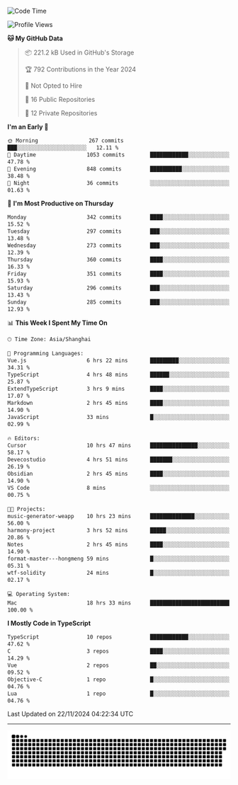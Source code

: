 <!--
<picture>
  <source
    srcset="https://github-readme-stats.vercel.app/api?username=kevinxft&show_icons=true&theme=dark"
    media="(prefers-color-scheme: dark)"
  />
  <source
    srcset="https://github-readme-stats.vercel.app/api?username=kevinxft&show_icons=true"
    media="(prefers-color-scheme: light), (prefers-color-scheme: no-preference)"
  />
  <img src="https://github-readme-stats.vercel.app/api?username=kevinxft&show_icons=true" />
</picture>
-->

<!--START_SECTION:waka-->
![Code Time](http://img.shields.io/badge/Code%20Time-2%2C823%20hrs%2022%20mins-blue)

![Profile Views](http://img.shields.io/badge/Profile%20Views-1-blue)

**🐱 My GitHub Data** 

> 📦 221.2 kB Used in GitHub's Storage 
 > 
> 🏆 792 Contributions in the Year 2024
 > 
> 🚫 Not Opted to Hire
 > 
> 📜 16 Public Repositories 
 > 
> 🔑 12 Private Repositories 
 > 
**I'm an Early 🐤** 

```text
🌞 Morning                267 commits         ███░░░░░░░░░░░░░░░░░░░░░░   12.11 % 
🌆 Daytime                1053 commits        ████████████░░░░░░░░░░░░░   47.78 % 
🌃 Evening                848 commits         ██████████░░░░░░░░░░░░░░░   38.48 % 
🌙 Night                  36 commits          ░░░░░░░░░░░░░░░░░░░░░░░░░   01.63 % 
```
📅 **I'm Most Productive on Thursday** 

```text
Monday                   342 commits         ████░░░░░░░░░░░░░░░░░░░░░   15.52 % 
Tuesday                  297 commits         ███░░░░░░░░░░░░░░░░░░░░░░   13.48 % 
Wednesday                273 commits         ███░░░░░░░░░░░░░░░░░░░░░░   12.39 % 
Thursday                 360 commits         ████░░░░░░░░░░░░░░░░░░░░░   16.33 % 
Friday                   351 commits         ████░░░░░░░░░░░░░░░░░░░░░   15.93 % 
Saturday                 296 commits         ███░░░░░░░░░░░░░░░░░░░░░░   13.43 % 
Sunday                   285 commits         ███░░░░░░░░░░░░░░░░░░░░░░   12.93 % 
```


📊 **This Week I Spent My Time On** 

```text
🕑︎ Time Zone: Asia/Shanghai

💬 Programming Languages: 
Vue.js                   6 hrs 22 mins       █████████░░░░░░░░░░░░░░░░   34.31 % 
TypeScript               4 hrs 48 mins       ██████░░░░░░░░░░░░░░░░░░░   25.87 % 
ExtendTypeScript         3 hrs 9 mins        ████░░░░░░░░░░░░░░░░░░░░░   17.07 % 
Markdown                 2 hrs 45 mins       ████░░░░░░░░░░░░░░░░░░░░░   14.90 % 
JavaScript               33 mins             █░░░░░░░░░░░░░░░░░░░░░░░░   02.99 % 

🔥 Editors: 
Cursor                   10 hrs 47 mins      ███████████████░░░░░░░░░░   58.17 % 
Devecostudio             4 hrs 51 mins       ███████░░░░░░░░░░░░░░░░░░   26.19 % 
Obsidian                 2 hrs 45 mins       ████░░░░░░░░░░░░░░░░░░░░░   14.90 % 
VS Code                  8 mins              ░░░░░░░░░░░░░░░░░░░░░░░░░   00.75 % 

🐱‍💻 Projects: 
music-generator-weapp    10 hrs 23 mins      ██████████████░░░░░░░░░░░   56.00 % 
harmony-project          3 hrs 52 mins       █████░░░░░░░░░░░░░░░░░░░░   20.86 % 
Notes                    2 hrs 45 mins       ████░░░░░░░░░░░░░░░░░░░░░   14.90 % 
format-master---hongmeng 59 mins             █░░░░░░░░░░░░░░░░░░░░░░░░   05.31 % 
wtf-solidity             24 mins             █░░░░░░░░░░░░░░░░░░░░░░░░   02.17 % 

💻 Operating System: 
Mac                      18 hrs 33 mins      █████████████████████████   100.00 % 
```

**I Mostly Code in TypeScript** 

```text
TypeScript               10 repos            ████████████░░░░░░░░░░░░░   47.62 % 
C                        3 repos             ████░░░░░░░░░░░░░░░░░░░░░   14.29 % 
Vue                      2 repos             ██░░░░░░░░░░░░░░░░░░░░░░░   09.52 % 
Objective-C              1 repo              █░░░░░░░░░░░░░░░░░░░░░░░░   04.76 % 
Lua                      1 repo              █░░░░░░░░░░░░░░░░░░░░░░░░   04.76 % 
```




 Last Updated on 22/11/2024 04:22:34 UTC
<!--END_SECTION:waka-->

---

<picture>
  <source media="(prefers-color-scheme: dark)" srcset="https://raw.githubusercontent.com/kevinxft/kevinxft/output/github-contribution-grid-snake-dark.svg">
  <source media="(prefers-color-scheme: light)" srcset="https://raw.githubusercontent.com/kevinxft/kevinxft/output/github-contribution-grid-snake.svg">
  <img alt="github contribution grid snake animation" src="https://raw.githubusercontent.com/kevinxft/kevinxft/output/github-contribution-grid-snake.svg">
</picture>